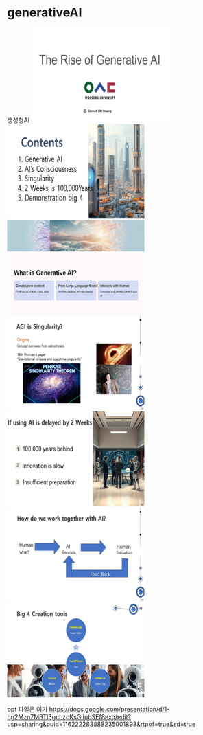 # generativeAI
생성형AI
<img src="image/1.png" width="320" height="220" />  
<img src="image/2.png" width="320" height="220" />  
<img src="image/3.png" width="320" height="220" />  
<img src="image/4.png" width="320" height="220" />  
<img src="image/5.png" width="320" height="220" />  
<img src="image/6.png" width="320" height="220" />  
<img src="image/7.png" width="320" height="220" />  


ppt 파일은 여기 https://docs.google.com/presentation/d/1-hg2Mzn7MBTI3gcLzpKsGIIubSEf8exq/edit?usp=sharing&ouid=116222283888235001898&rtpof=true&sd=true

